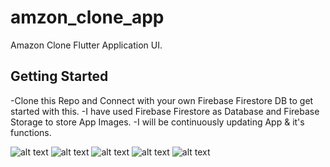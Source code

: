 # amzon_clone_app

Amazon Clone Flutter Application UI.

## Getting Started

-Clone this Repo and Connect with your own Firebase Firestore DB to get started with this.
-I have used Firebase Firestore as Database and Firebase Storage to store App Images.
-I will be continuously updating App & it's functions.

![alt text](https://github.com/shaikhaman2000/Amazon-UI-Flutter/blob/master/1.jpeg?raw=true)
![alt text](https://github.com/shaikhaman2000/Amazon-UI-Flutter/blob/master/2.jpeg?raw=true)
![alt text](https://github.com/shaikhaman2000/Amazon-UI-Flutter/blob/master/3.jpeg?raw=true)
![alt text](https://github.com/shaikhaman2000/Amazon-UI-Flutter/blob/master/4.jpeg?raw=true)
![alt text](https://github.com/shaikhaman2000/Amazon-UI-Flutter/blob/master/5.jpeg?raw=true)


